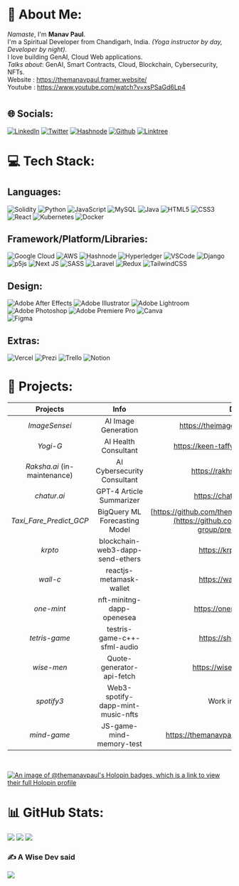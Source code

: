 # 💫 About Me:
_Namaste_, I'm **Manav Paul**.  <br>
I'm a Spiritual Developer from Chandigarh, India. _(Yoga instructor by day, Developer by night)_.  <br>
I love building GenAI, Cloud Web applications. <br>
_Talks about_: GenAI, Smart Contracts, Cloud, Blockchain, Cybersecurity, NFTs.<br>
Website : https://themanavpaul.framer.website/ <br>
Youtube : https://www.youtube.com/watch?v=xsPSaGd6Lp4
# <!-- Website : https://manavpaul.netlify.app/ -->


## 🌐 Socials:

[![LinkedIn](https://img.shields.io/badge/LinkedIn-0077B5?style=for-the-badge&logo=linkedin&logoColor=white)](https://www.linkedin.com/in/manav-paul/) 
[![Twitter](https://img.shields.io/badge/Twitter-1DA1F2?style=for-the-badge&logo=twitter&logoColor=white)](https://twitter.com/themanavpaul) 
[![Hashnode](https://img.shields.io/badge/Hashnode-2962FF?style=for-the-badge&logo=hashnode&logoColor=white)](https://manavpaul.hashnode.dev/)
[![Github](https://img.shields.io/badge/GitHub-100000?style=for-the-badge&logo=github&logoColor=white)](https://github.com/themanavpaul)
[![Linktree](https://img.shields.io/badge/linktree-66BFBF?style=for-the-badge&logo=linktree&logoColor=white)](https://linktr.ee/themanavpaul)

# 💻 Tech Stack:

## Languages:

![Solidity](https://img.shields.io/badge/Solidity-%23363636.svg?style=for-the-badge&logo=solidity&logoColor=white) 
![Python](https://img.shields.io/badge/python-3670A0?style=for-the-badge&logo=python&logoColor=ffdd54) 
![JavaScript](https://img.shields.io/badge/javascript-%23323330.svg?style=for-the-badge&logo=javascript&logoColor=%23F7DF1E)
![MySQL](https://img.shields.io/badge/mysql-%2300f.svg?style=for-the-badge&logo=mysql&logoColor=white) 
![Java](https://img.shields.io/badge/java-%23ED8B00.svg?style=for-the-badge&logo=java&logoColor=white) 
![HTML5](https://img.shields.io/badge/html5-%23E34F26.svg?style=for-the-badge&logo=html5&logoColor=white) 
![CSS3](https://img.shields.io/badge/css3-%231572B6.svg?style=for-the-badge&logo=css3&logoColor=white) 
![React](https://img.shields.io/badge/react-%2320232a.svg?style=for-the-badge&logo=react&logoColor=%2361DAFB) 
![Kubernetes](https://img.shields.io/badge/kubernetes-%23326ce5.svg?style=for-the-badge&logo=kubernetes&logoColor=white) 
![Docker](https://img.shields.io/badge/docker-%230db7ed.svg?style=for-the-badge&logo=docker&logoColor=white)

## Framework/Platform/Libraries:

![Google Cloud](https://img.shields.io/badge/GoogleCloud-%234285F4.svg?style=for-the-badge&logo=google-cloud&logoColor=white)
![AWS](https://img.shields.io/badge/AWS-%23FF9900.svg?style=for-the-badge&logo=amazon-aws&logoColor=white)
![Hashnode](https://img.shields.io/badge/Hashnode-2962FF?style=for-the-badge&logo=hashnode&logoColor=white)
![Hyperledger](https://img.shields.io/badge/hyperledger-2F3134?style=for-the-badge&logo=hyperledger&logoColor=white)
![VSCode](https://img.shields.io/badge/VSCode-0078D4?style=for-the-badge&logo=visual%20studio%20code&logoColor=white)
![Django](https://img.shields.io/badge/django-%23092E20.svg?style=for-the-badge&logo=django&logoColor=white) 
![p5js](https://img.shields.io/badge/p5.js-ED225D?style=for-the-badge&logo=p5.js&logoColor=FFFFFF) 
![Next JS](https://img.shields.io/badge/Next-black?style=for-the-badge&logo=next.js&logoColor=white) 
![SASS](https://img.shields.io/badge/SASS-hotpink.svg?style=for-the-badge&logo=SASS&logoColor=white) 
![Laravel](https://img.shields.io/badge/laravel-%23FF2D20.svg?style=for-the-badge&logo=laravel&logoColor=white)
![Redux](https://img.shields.io/badge/redux-%23593d88.svg?style=for-the-badge&logo=redux&logoColor=white) 
![TailwindCSS](https://img.shields.io/badge/tailwindcss-%2338B2AC.svg?style=for-the-badge&logo=tailwind-css&logoColor=white) 


## Design:
![Adobe After Effects](https://img.shields.io/badge/Adobe%20After%20Effects-9999FF.svg?style=for-the-badge&logo=Adobe%20After%20Effects&logoColor=white) 
![Adobe Illustrator](https://img.shields.io/badge/adobeillustrator-%23FF9A00.svg?style=for-the-badge&logo=adobeillustrator&logoColor=white) 
![Adobe Lightroom](https://img.shields.io/badge/Adobe%20Lightroom-31A8FF.svg?style=for-the-badge&logo=Adobe%20Lightroom&logoColor=white) 
![Adobe Photoshop](https://img.shields.io/badge/adobephotoshop-%2331A8FF.svg?style=for-the-badge&logo=adobephotoshop&logoColor=white) 
![Adobe Premiere Pro](https://img.shields.io/badge/Adobe%20Premiere%20Pro-9999FF.svg?style=for-the-badge&logo=Adobe%20Premiere%20Pro&logoColor=white) 
![Canva](https://img.shields.io/badge/Canva-%2300C4CC.svg?style=for-the-badge&logo=Canva&logoColor=white) 	
![Figma](https://img.shields.io/badge/figma-%23F24E1E.svg?style=for-the-badge&logo=figma&logoColor=white) 


## Extras:

![Vercel](https://img.shields.io/badge/vercel-%23000000.svg?style=for-the-badge&logo=vercel&logoColor=white) 
![Prezi](https://img.shields.io/badge/Prezi-%23000000.svg?style=for-the-badge&logo=Prezi&logoColor=white) 
![Trello](https://img.shields.io/badge/Trello-%23000000.svg?style=for-the-badge&logo=Trello&logoColor=white) 
![Notion](https://img.shields.io/badge/Notion-%23000000.svg?style=for-the-badge&logo=notion&logoColor=white)

# 🎀 Projects:

| **Projects** 	|              **Info**             	|           **Demo**           	|                           **Repo**                          	|
|:------------:	|:---------------------------------:	|:----------------------------:	|:-----------------------------------------------------------:	|
| _ImageSensei_  	| AI Image Generation              	| https://theimagesensei.lovable.app/	| https://github.com/themanavpaul/theimagesensei         	|
| _Yogi-G_  	| AI Health Consultant              	| https://keen-taffy-a62363.netlify.app/	| Updating Soon                                     	|
| _Raksha.ai_ (in-maintenance) 	| AI Cybersecurity Consultant         | https://rakhshaai.netlify.app/	| https://github.com/themanavpaul/project-raksha             	|
| _chatur.ai_  	| GPT-4 Article Summarizer           	| https://chaturai.netlify.app/	| Updating Soon                                                	|
| _Taxi_Fare_Predict_GCP_     | BigQuery ML Forecasting Model  	| [https://github.com/themanavpaul/predict_taxi_fare_](https://github.com/cloud-community-group/predict_taxi_fare_)   	| [https://github.com/themanavpaul/predict_taxi_fare_](https://github.com/cloud-community-group/predict_taxi_fare_) 	|
| _krpto_      	| blockchain-web3-dapp-send-ethers  	| https://krpto.netlify.app/   	| https://github.com/themanavpaul/krpto-blockhchain-web3-dapp 	|
| _wall-c_     	| reactjs-metamask-wallet           	| https://wallc.netlify.app/   	| https://github.com/themanavpaul/wall-c-reactjs-and-metamask 	|
| _one-mint_   	| nft-minitng-dapp-openesea         	| https://onemint.netlify.app/ 	| Updating Soon                                               	|
| _tetris-game_ | testris-game-c++-sfml-audio         | https://shorturl.at/djnHS   	| https://github.com/themanavpaul/tetris-game                   |
| _wise-men_   	| Quote-generator-api-fetch         	| https://wisemen.netlify.app/ 	| Updating Soon                                               	|
| _spotify3_   	| Web3-spotify-dapp-mint-music-nfts 	| Work in progress...         	| Updating Soon                                               	|
| _mind-game_ 	| JS-game-mind-memory-test           	| https://themanavpaul.github.io/mind-game/ 	| https://github.com/themanavpaul/mind-game     	|
<br>

[![An image of @themanavpaul's Holopin badges, which is a link to view their full Holopin profile](https://holopin.me/themanavpaul)](https://holopin.io/@themanavpaul)

# 📊 GitHub Stats:
![](https://github-readme-stats.vercel.app/api?username=themanavpaul&theme=dark&hide_border=false&include_all_commits=false&count_private=false)
![](https://github-readme-streak-stats.herokuapp.com/?user=themanavpaul&theme=dark&hide_border=false) 
![](https://github-readme-stats.vercel.app/api/top-langs/?username=themanavpaul&theme=dark&hide_border=false&include_all_commits=false&count_private=false&layout=compact)

### ✍️ A Wise Dev said
![](https://quotes-github-readme.vercel.app/api?type=horizontal&theme=radical)
